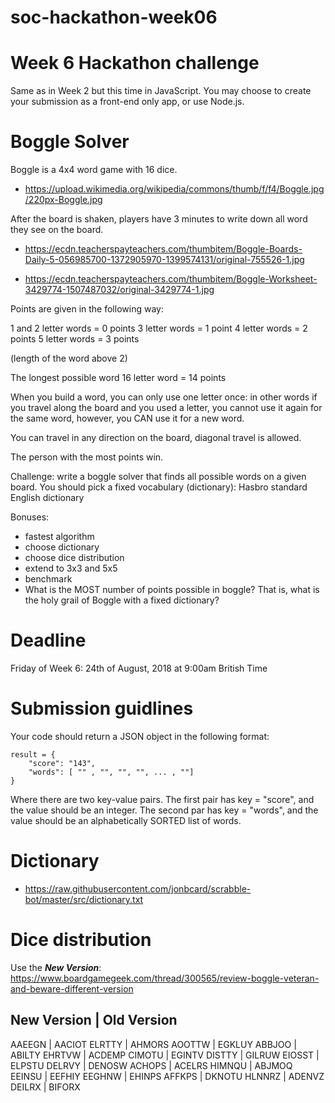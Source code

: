 # soc-hackathon-week06

# Week 6 Hackathon challenge

Same as in Week 2 but this time in JavaScript. You may choose to create your submission as a front-end only app, or use Node.js.

# Boggle Solver

Boggle is a 4x4 word game with 16 dice.

- https://upload.wikimedia.org/wikipedia/commons/thumb/f/f4/Boggle.jpg/220px-Boggle.jpg

After the board is shaken, players have 3 minutes to write down all word they see on the board.

- https://ecdn.teacherspayteachers.com/thumbitem/Boggle-Boards-Daily-5-056985700-1372905970-1399574131/original-755526-1.jpg

- https://ecdn.teacherspayteachers.com/thumbitem/Boggle-Worksheet-3429774-1507487032/original-3429774-1.jpg

Points are given in the following way:

1 and 2 letter words = 0 points
3 letter words = 1 point
4 letter words = 2 points
5 letter words = 3 points 

(length of the word above 2)

The longest possible word
16 letter word = 14 points

When you build a word, you can only use one letter once: in other words if you travel along the board and you used a letter, you cannot use it again for the same word, however, you CAN use it for a new word.

You can travel in any direction on the board, diagonal travel is allowed.

The person with the most points win.

Challenge: write a boggle solver that finds all possible words on a given board. You should pick a fixed vocabulary (dictionary): Hasbro standard English dictionary

Bonuses:

- fastest algorithm
- choose dictionary
- choose dice distribution
- extend to 3x3 and 5x5
- benchmark
- What is the MOST number of points possible in boggle? That is, what is the holy grail of Boggle with a fixed dictionary?

# Deadline

Friday of Week 6: 24th of August, 2018 at 9:00am British Time

# Submission guidlines

Your code should return a JSON object in the following format:

```
result = {
    "score": "143",
    "words": [ "" , "", "", "", ... , ""]
}
```


Where there are two key-value pairs. The first pair has key = "score", and the value should be an integer. The second par has key = "words", and the value should be an alphabetically SORTED list of words.

# Dictionary

- https://raw.githubusercontent.com/jonbcard/scrabble-bot/master/src/dictionary.txt

# Dice distribution

Use the ***New Version***:
https://www.boardgamegeek.com/thread/300565/review-boggle-veteran-and-beware-different-version

New Version | Old Version 
--------------------------
   AAEEGN   |   AACIOT
   ELRTTY   |   AHMORS
   AOOTTW   |   EGKLUY
   ABBJOO   |   ABILTY
   EHRTVW   |   ACDEMP
   CIMOTU   |   EGINTV
   DISTTY   |   GILRUW
   EIOSST   |   ELPSTU
   DELRVY   |   DENOSW
   ACHOPS   |   ACELRS
   HIMNQU   |   ABJMOQ
   EEINSU   |   EEFHIY
   EEGHNW   |   EHINPS
   AFFKPS   |   DKNOTU
   HLNNRZ   |   ADENVZ
   DEILRX   |   BIFORX
